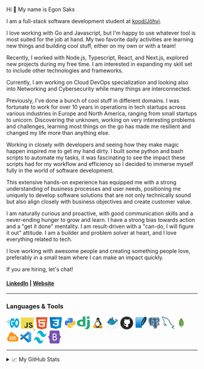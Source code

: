 Hi 👋 My name is Egon Saks  

I am a full-stack software development student at [kood/Jõhvi](https://kood.tech).

I love working with Go and Javascript, but I'm happy to use whatever tool is most suited for the job at hand. My two favorite daily activities are learning new things and building cool stuff, either on my own or with a team!

Recently, I worked with Node.js, Typescript, React, and Next.js, explored new projects during my free time. I am interested in expanding my skill set to include other technologies and frameworks.

Currently, I am working on Cloud DevOps specialization and looking also into Networking and Cybersecurity while many things are interconnected.

Previously, I've done a bunch of cool stuff in different domains. I was fortunate to work for over 10 years in operations in tech startups across various industries in Europe and North America, ranging from small startups to unicorn. Discovering the unknown, working on very interesting problems and challenges, learning most things on the go has made me resilient and changed my life more than anything else.

Working in closely with developers and seeing how they make magic happen inspired me to get my hand dirty. I built some python and bash scripts to automate my tasks, it was fascinating to see the impact these scripts had for my workflow and efficiency so I decided to immerse myself fully in the world of software development.

This extensive hands-on experience has equipped me with a strong understanding of business processes and user needs, positioning me uniquely to develop software solutions that are not only technically sound but also align closely with business objectives and create customer value.

I am naturally curious and proactive, with good communication skills and a never-ending hunger to grow and learn. I have a strong bias towards action and a "get it done" mentality. I am result-driven with a "can-do, I will figure it out" attitude. I am a builder and problem solver at heart, and I love everything related to tech.

I love working with awesome people and creating something people love, preferably in a small team where I can make an impact quickly.

If you are hiring, let's chat!
  
#### [LinkedIn](http://www.linkedin.com/in/egonsaks/) | [Website](https://www.egonsaks.com)

---

### Languages & Tools

<p align="left">

<a href="https://go.dev/doc/" target="_blank" rel="noreferrer"><img src="images/golang.png" width="34" height="34" alt="Go"/></a> <a href="https://www.javascript.com" target="_blank" rel="noreferrer"><img src="images/javascript.png" width="34" height="34" alt="Javascript"/> <a href="https://html.com/html5/" target="_blank" rel="noreferrer"><img src="images/html5.png" width="34" height="32" alt="HTML"/><a href="https://developer.mozilla.org/en-US/docs/Web/CSS" target="_blank" rel="noreferrer"><img src="images/css3.png" width="40" height="34" alt="CSS"/></a><a href="https://www.python.org" target="_blank" rel="noreferrer"><img src="images/python.png" width="36" height="34" alt="Python"/></a><a href="https://www.djangoproject.com" target="_blank" rel="noreferrer"><img src="images/django.png" width="34" height="34" alt="Django"/></a> <a href="https://www.linux.org" target="_blank" rel="noreferrer"><img src="images/linux.png" width="34" height="34" alt="Linux"/></a> <a href="https://www.docker.com/" target="_blank" rel="noreferrer"><img src="images/docker.png" width="34" height="34" alt="Docker"/></a> <a href="https://github.com" target="_blank" rel="noreferrer"><img src="images/github.png" width="34" height="34" alt="Github"/></a> <a href="https://sqlite.org" target="_blank" rel="noreferrer"><img src="images/sqlite.png" width="34" height="34" alt="SQLite"/></a><a href="https://www.postgresql.org" target="_blank" rel="noreferrer"><img src="images/postgres.png" width="34" height="34" alt="Postgres"/></a> <a href="https://www.mysql.com" target="_blank" rel="noreferrer"><img src="images/mysql.png" width="34" height="34" alt="MySql"/></a><a href="https://www.mongodb.com" target="_blank" rel="noreferrer"><img src="images/mongodb.png" width="34" height="34" alt="MongoDB"/></a> <a href="https://aws.amazon.com" target="_blank" rel="noreferrer"><img src="images/aws.png" width="34" height="34" alt="AWS"/></a><a href="https://code.visualstudio.com" target="_blank" rel="noreferrer"><img src="images/vscode.png" width="34" height="34" alt="VSCode"/></a> <a href="https://tailwindcss.com" target="_blank" rel="noreferrer"><img src="images/tailwind.png" width="34" height="34" alt="TailwindCSS"/></a> <a href="https://getbootstrap.com" target="_blank" rel="noreferrer"><img src="images/bootstrap.png" width="34" height="34" alt="Bootstrap"/></a>
</p>


---
<details>
<summary>📈 My GitHub Stats</summary>
<br>

[![Egon's GitHub stats-Dark](https://github-readme-stats.vercel.app/api?username=egonsaks&count_private=true&include_all_commits=true&show_icons=true&theme=dark#gh-dark-mode-only)](https://github.com/egonsaks/github-readme-stats#gh-dark-mode-only)

![Top Langs](https://github-readme-stats.vercel.app/api/top-langs/?username=egonsaks&layout=compact&&theme=dark&show_icons=true)
</details>